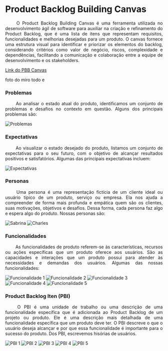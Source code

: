 # Product Backlog Building Canvas

<p align="justify"> &emsp;&emsp;
O Product Backlog Building Canvas é uma ferramenta utilizada no desenvolvimento ágil de software para auxiliar na criação e refinamento do Product Backlog, que é uma lista de itens que representam requisitos, funcionalidades e melhorias desejadas para um produto. O canvas fornece uma estrutura visual para identificar e priorizar os elementos do backlog, considerando critérios como valor de negócio, riscos, complexidade e dependências, facilitando a comunicação e colaboração entre a equipe de desenvolvimento e os stakeholders.



<a href="https://app.mural.co/invitation/mural/charlesserafimmorais8192/1685913080687?sender=uf6ab60b0f576c6cf0a879828&key=4a0d91ee-5e02-4443-aba7-96d2aaefca59">Link do PBB Canvas</a>

foto do miro todo e 

### Problemas
<p align="justify"> &emsp;&emsp;
Ao analisar o estado atual do produto, identificamos um conjunto de problemas e desafios no contexto em questão. Alguns dos principais problemas são:

![Problemas](../../assets/images/PBB/problemas.png)

### Expectativas
<p align="justify"> &emsp;&emsp;
Ao visualizar o estado desejado do produto, listamos um conjunto de expectativas para o seu futuro, com o objetivo de alcançar resultados positivos e satisfatórios. Algumas das principais expectativas incluem:

![Expectativas](../../assets/images/PBB/expectativas.png)

### Personas
<p align="justify"> &emsp;&emsp;
Uma persona é uma representação fictícia de um cliente ideal ou usuário típico de um produto, serviço ou empresa. Ela nos ajuda a compreender de forma mais profunda e empática quem são os clientes, suas motivações, objetivos e desafios. Dessa forma, cada persona faz algo e espera algo do produto. Nossas personas são:

![Sabrina](../../assets/images/PBB/sabrina.png)
![Charles](../../assets/images/PBB/charles.png)

### Funcionalidades
<p align="justify"> &emsp;&emsp;
As funcionalidades de produto referem-se às características, recursos ou ações específicas que um produto oferece aos usuários. São as capacidades e interações que um produto possui para atender às necessidades e demandas dos usuários. Algumas das nossas funcionalidades:

![Funcionalidade 1](../../assets/images/PBB/fun1.png)
![Funcionalidade 2](../../assets/images/PBB/fun2.png)
![Funcionalidade 3](../../assets/images/PBB/fun3.png)
![Funcionalidade 4](../../assets/images/PBB/fun4.png)
![Funcionalidade 5](../../assets/images/PBB/fun5.png)

### Product Backlog Iten (PBI)
<p align="justify"> &emsp;&emsp;
O PBI é uma unidade de trabalho ou uma descrição de uma funcionalidade específica que é adicionada ao Product Backlog de um projeto ou produto. Ele é uma descrição mais detalhada de uma funcionalidade específica que um produto deve ter. O PBI descreve o que o usuário deseja alcançar e por que essa funcionalidade é importante para o sucesso do produto. Dos PBI, escrevemos hisórias de usuários.

![PBI 1](../../assets/images/PBB/pbi1.png)
![PBI 2](../../assets/images/PBB/pbi2.png)
![PBI 3](../../assets/images/PBB/pbi3.png)
![PBI 4](../../assets/images/PBB/pbi4.png)
![PBI 5](../../assets/images/PBB/pbi5.png)

###